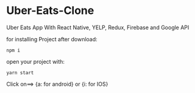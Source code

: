 # Uber-Eats-Clone
Uber Eats App With React Native, YELP, Redux, Firebase and Google API

for installing Project after download:

    npm i
  
  
open your project with:

    yarn start
    
    
   Click on==> {a: for android} or {i: for IOS}
